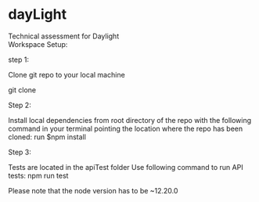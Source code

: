 # dayLight
Technical assessment for Daylight  
Workspace Setup:

step 1:

Clone git repo to your local machine 

git clone 

Step 2: 

Install local dependencies from root directory of the repo with the following command
in your terminal pointing the location where the repo has been cloned:
run $npm install 

Step 3:

Tests are located in the apiTest folder
Use following command to run API tests: npm run test

Please note that the node version has to be ~12.20.0
